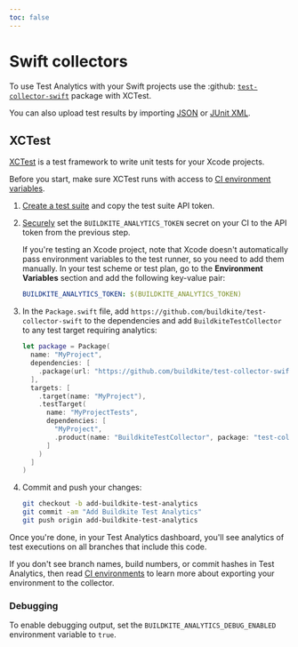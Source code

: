 ```yaml
---
toc: false
---
```


# Swift collectors

To use Test Analytics with your Swift projects use the :github: [`test-collector-swift`](https://github.com/buildkite/test-collector-swift) package with XCTest.

You can also upload test results by importing [JSON](/docs/test-engine/importing-json) or [JUnit XML](/docs/test-engine/importing-junit-xml).

## XCTest

[XCTest](https://developer.apple.com/documentation/xctest) is a test framework to write unit tests for your Xcode projects.

Before you start, make sure XCTest runs with access to [CI environment variables](/docs/test-engine/ci-environments).

1. [Create a test suite](https://buildkite.com/docs/test-engine) and copy the test suite API token.

1. [Securely](/docs/pipelines/security/secrets/managing) set the `BUILDKITE_ANALYTICS_TOKEN` secret on your CI to the API token from the previous step.

    If you're testing an Xcode project, note that Xcode doesn't automatically pass environment variables to the test runner, so you need to add them manually.
    In your test scheme or test plan, go to the **Environment Variables** section and add the following key-value pair:

    ```yaml
    BUILDKITE_ANALYTICS_TOKEN: $(BUILDKITE_ANALYTICS_TOKEN)
     ```

1. In the `Package.swift` file, add `https://github.com/buildkite/test-collector-swift` to the dependencies and add `BuildkiteTestCollector` to any test target requiring analytics:

    ```swift
    let package = Package(
      name: "MyProject",
      dependencies: [
        .package(url: "https://github.com/buildkite/test-collector-swift", from: "0.3.0")
      ],
      targets: [
        .target(name: "MyProject"),
        .testTarget(
          name: "MyProjectTests",
          dependencies: [
            "MyProject",
            .product(name: "BuildkiteTestCollector", package: "test-collector-swift")
          ]
        )
      ]
    )
    ```

1. Commit and push your changes:

    ```bash
    git checkout -b add-buildkite-test-analytics
    git commit -am "Add Buildkite Test Analytics"
    git push origin add-buildkite-test-analytics
    ```

Once you're done, in your Test Analytics dashboard, you'll see analytics of test executions on all branches that include this code.

If you don't see branch names, build numbers, or commit hashes in Test Analytics, then read [CI environments](/docs/test-engine/ci-environments) to learn more about exporting your environment to the collector.

### Debugging

To enable debugging output, set the `BUILDKITE_ANALYTICS_DEBUG_ENABLED` environment variable to `true`.
